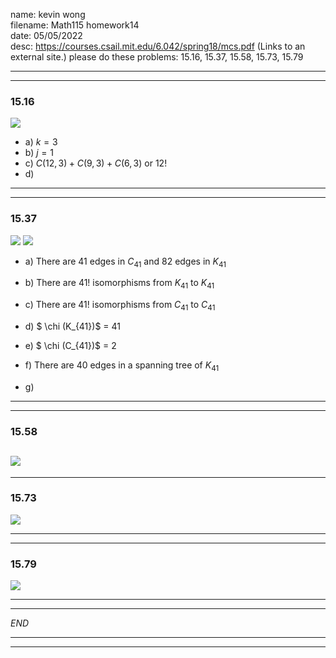 name: kevin wong\
filename: Math115 homework14\
date: 05/05/2022\
desc: https://courses.csail.mit.edu/6.042/spring18/mcs.pdf (Links to an external site.) please do these problems: 15.16, 15.37, 15.58, 15.73, 15.79


---
---

### 15.16
![](https://i.imgur.com/KKgK8Nj.png)

- a) $k = 3$
- b) $j = 1$
- c) $C(12, 3)+C(9, 3)+C(6, 3)$ or $12!$
- d) 
---
---

### 15.37

![](https://i.imgur.com/kfqazip.png)
![](https://i.imgur.com/RqC1o16.png)

- a) There are 41 edges in $C_{41}$ and 82 edges in $K_{41}$

    
- b) There are $41!$ isomorphisms from $K_{41}$ to $K_{41}$
- c) There are $41!$ isomorphisms from $C_{41}$ to $C_{41}$
- d) $ \chi (K_{41})$ = 41
- e) $ \chi (C_{41})$ = 2
- f) There are 40 edges in a spanning tree of $K_{41}$
- g) 


---
---

### 15.58

![](https://i.imgur.com/R9YBrRP.png)
---
---

### 15.73

![](https://i.imgur.com/2Q1XZ22.png)

---
---

### 15.79

![](https://i.imgur.com/yHVEvdM.png)

---
---

*END*

---
---